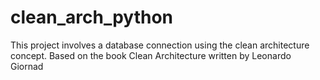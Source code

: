 # clean_arch_python
This project involves a database connection using the clean architecture concept. Based on the book Clean Architecture written by Leonardo Giornad
